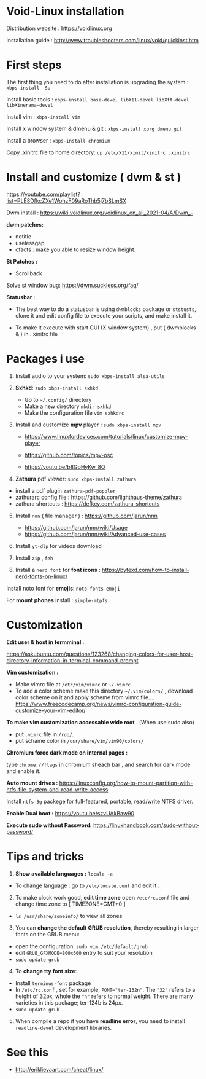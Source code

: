# Void-Linux installation
Distribution website : https://voidlinux.org 

Installation guide : http://www.troubleshooters.com/linux/void/quickinst.htm

# First steps

The first thing you need to do after installation is upgrading the system : 
` xbps-install -Su `

Install basic tools : 
` xbps-install base-devel libX11-devel libXft-devel libXinerama-devel `

Install vim : ` xbps-install vim `

Install x window system & dmenu & git : 
` xbps-install xorg dmenu git `

Install a browser :
` xbps-install chromium `

Copy .xinitrc file to home directory:
` cp /etc/X11/xinit/xinitrc .xinitrc `

# Install and customize ( dwm & st )

https://youtube.com/playlist?list=PLE8DfkcZXe1WohzF09aRoThb5j7bSLmSX

Dwm install : https://wiki.voidlinux.org/voidlinux_en_all_2021-04/A/Dwm_-

**dwm patches:**
- notitle
- uselessgap
- cfacts : make you able to resize window height.

**St Patches :**
- Scrollback 

Solve st window bug: https://dwm.suckless.org/faq/

**Statusbar :** 
- The best way to do a statusbar is using `dwmblocks` package or `ststusts`, clone it and edit config file to execute your scripts, and make install it.

- To make it execute with start GUI (X window system) , put ( dwmblocks & ) in . xinitrc file

# Packages i use
1. Install audio to your system: `sudo xbps-install alsa-utils` 

2. **Sxhkd**: `sudo xbps-install sxhkd`
    - Go to ` ~/.config/ ` directory
    - Make a new directory ` mkdir sxhkd `
    - Make the configuration file ` vim sxhkdrc ` 
    
3. Install  and customize **mpv** player : `sudo xbps-install mpv`
    - https://www.linuxfordevices.com/tutorials/linux/customize-mpv-player

    - https://github.com/topics/mpv-osc

    - https://youtu.be/b8GoHyKw_8Q


4. **Zathura** pdf viewer: `sudo xbps-install zathura`
- install a pdf plugin ` zathura-pdf-poppler `
- zathurarc config file :  https://github.com/lighthaus-theme/zathura
- zathura shortcuts :
https://defkey.com/zathura-shortcuts

5. Install `nnn` ( file manager ) :
https://github.com/jarun/nnn 
    - https://github.com/jarun/nnn/wiki/Usage
    - https://github.com/jarun/nnn/wiki/Advanced-use-cases

6. Install `yt-dlp` for videos download

7. Install `zip` , `feh`

8. Install a `nerd font` for **font icons** :
https://bytexd.com/how-to-install-nerd-fonts-on-linux/

Install noto font for **emojis**:
` noto-fonts-emoji `

For **mount phones** install :
` simple-mtpfs `

# Customization
**Edit user & host in termminal :**

https://askubuntu.com/questions/123268/changing-colors-for-user-host-directory-information-in-terminal-command-prompt

**Vim customization :**

- Make vimrc file at ` /etc/vim/vimrc ` or ` ~/.vimrc `
- To add a color scheme make this directory `~/.vim/colors/` , download color scheme on it and apply scheme from  vimrc file....
https://www.freecodecamp.org/news/vimrc-configuration-guide-customize-your-vim-editor/

**To make vim customization accessable wide root** . (When use sudo also)

- put ` .vimrc ` file in `/roo/`.
- put schame color in `/usr/share/vim/vim90/colors/`

**Chromium force dark mode on internal pages :**

type ` chrome://flags ` in chromium sheach bar , and search for dark mode and enable it.

**Auto mount drives :**
https://linuxconfig.org/how-to-mount-partition-with-ntfs-file-system-and-read-write-access

Install `ntfs-3g` packege for full-featured, portable, read/write NTFS driver.

**Enable Dual boot :**
https://youtu.be/szvUAkBaw90

**Execute sudo without Password:**
https://linuxhandbook.com/sudo-without-password/


# Tips and tricks
1. **Show available languages :** `locale -a `
- To change language : go to ` /etc/locale.conf ` and edit it .

2. To make clock work good, **edit time zone** open ` /etc/rc.conf ` file and change time zone to [ TIMEZONE=GMT+0 ] .
- ` ls /usr/share/zoneinfo/ ` to view all zones

3. You can **change the default GRUB resolution**, thereby resulting in larger fonts on the GRUB menu:
- open the configuration: ` sudo vim /etc/default/grub `
- edit ` GRUB_GFXMODE=800x600 ` entry to suit your resolution
- ` sudo update-grub `


4. To **change tty font size**:
- Install `terminus-font` package 
- In `/etc/rc.conf` , set for example, ` FONT="ter-132n" `. The `"32"` refers to a height of 32px, whole the `"n"` refers to normal weight. There are many varieties in this package; ter-124b is 24px.
- ` sudo update-grub `

5. When compile a repo if you have **readline error**, you need to install ` readline-devel ` development libraries.

# See this
- http://eriklievaart.com/cheat/linux/

